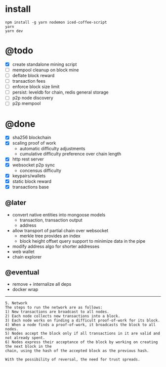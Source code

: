 # install
```
npm install -g yarn nodemon iced-coffee-script 
yarn
yarn dev
```

# @todo
- [x] create standalone mining script
- [ ] mempool cleanup on block mine
- [ ] deflate block reward
- [ ] transaction fees
- [ ] enforce block size limit
- [ ] persist: leveldb for chain, redis general storage
- [ ] p2p node discovery
- [ ] p2p mempool

# @done
- [x] sha256 blockchain
- [x] scaling proof of work
  - automatic difficulty adjustments
  - cumulative difficulty preference over chain length
- [x] http rest server
- [x] websocket p2p sync
  - concensus difficulty
- [x] keypairs/wallets
- [x] static block reward
- [x] transactions base

## @later
- convert native entities into mongoose models
  - transaction, transaction output
  - address
- allow transport of partial chain over websocket
  - merkle tree provides an index
  - block height offset query support to minimize data in the pipe
- modify address algo for shorter addresses
- web wallet
- chain explorer

## @eventual
- remove + internalize all deps
- docker wrap

---

```
5. Network
The steps to run the network are as follows:
1) New transactions are broadcast to all nodes.
2) Each node collects new transactions into a block.
3) Each node works on finding a difficult proof-of-work for its block.
4) When a node finds a proof-of-work, it broadcasts the block to all nodes.
5) Nodes accept the block only if all transactions in it are valid and not already spent.
6) Nodes express their acceptance of the block by working on creating the next block in the
chain, using the hash of the accepted block as the previous hash.
```

```
With the possibility of reversal, the need for trust spreads.
```



